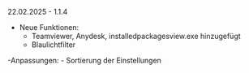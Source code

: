 22.02.2025 - 1.1.4

- Neue Funktionen:
    - Teamviewer, Anydesk, installedpackagesview.exe hinzugefügt
    - Blaulichtfilter

-Anpassungen:
    - Sortierung der Einstellungen
